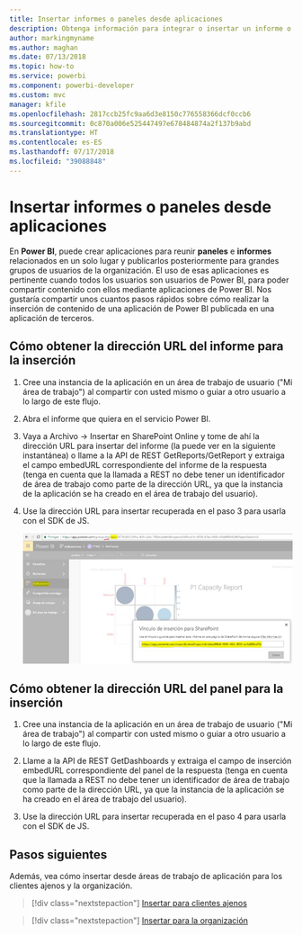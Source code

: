 ```yaml
---
title: Insertar informes o paneles desde aplicaciones
description: Obtenga información para integrar o insertar un informe o un panel desde una aplicación de Power BI y no desde un área de trabajo de aplicación.
author: markingmyname
ms.author: maghan
ms.date: 07/13/2018
ms.topic: how-to
ms.service: powerbi
ms.component: powerbi-developer
ms.custom: mvc
manager: kfile
ms.openlocfilehash: 2817ccb25fc9aa6d3e8150c776558366dcf0ccb6
ms.sourcegitcommit: 0c870a006e525447497e678484874a2f137b9abd
ms.translationtype: HT
ms.contentlocale: es-ES
ms.lasthandoff: 07/17/2018
ms.locfileid: "39088848"
---
```

# <a name="embed-reports-or-dashboards-from-apps"></a>Insertar informes o paneles desde aplicaciones

En **Power BI**, puede crear aplicaciones para reunir **paneles** e **informes** relacionados en un solo lugar y publicarlos posteriormente para grandes grupos de usuarios de la organización. El uso de esas aplicaciones es pertinente cuando todos los usuarios son usuarios de Power BI, para poder compartir contenido con ellos mediante aplicaciones de Power BI. Nos gustaría compartir unos cuantos pasos rápidos sobre cómo realizar la inserción de contenido de una aplicación de Power BI publicada en una aplicación de terceros.

## <a name="how-to-grab-report-embed-url-for-embedding"></a>Cómo obtener la dirección URL del informe para la inserción

1. Cree una instancia de la aplicación en un área de trabajo de usuario ("Mi área de trabajo") al compartir con usted mismo o guiar a otro usuario a lo largo de este flujo.

2. Abra el informe que quiera en el servicio Power BI.

3. Vaya a Archivo -> Insertar en SharePoint Online y tome de ahí la dirección URL para insertar del informe (la puede ver en la siguiente instantánea) o llame a la API de REST GetReports/GetReport y extraiga el campo embedURL correspondiente del informe de la respuesta (tenga en cuenta que la llamada a REST no debe tener un identificador de área de trabajo como parte de la dirección URL, ya que la instancia de la aplicación se ha creado en el área de trabajo del usuario).

4. Use la dirección URL para insertar recuperada en el paso 3 para usarla con el SDK de JS.

    ![Insertar desde aplicaciones](media/embed-from-apps/embed-from-app.png)

## <a name="how-to-grab-dashboard-embed-url-for-embedding"></a>Cómo obtener la dirección URL del panel para la inserción

1. Cree una instancia de la aplicación en un área de trabajo de usuario ("Mi área de trabajo") al compartir con usted mismo o guiar a otro usuario a lo largo de este flujo.

2. Llame a la API de REST GetDashboards y extraiga el campo de inserción embedURL correspondiente del panel de la respuesta (tenga en cuenta que la llamada a REST no debe tener un identificador de área de trabajo como parte de la dirección URL, ya que la instancia de la aplicación se ha creado en el área de trabajo del usuario).

3. Use la dirección URL para insertar recuperada en el paso 4 para usarla con el SDK de JS.

## <a name="next-steps"></a>Pasos siguientes

Además, vea cómo insertar desde áreas de trabajo de aplicación para los clientes ajenos y la organización.

> [!div class="nextstepaction"]
>[Insertar para clientes ajenos](embed-sample-for-customers.md)

> [!div class="nextstepaction"]
>[Insertar para la organización](embed-sample-for-your-organization.md)